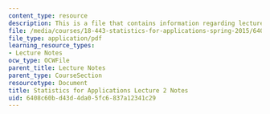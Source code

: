 ```yaml
---
content_type: resource
description: This is a file that contains information regarding lecture 2 notes.
file: /media/courses/18-443-statistics-for-applications-spring-2015/6408c60bd43d4da05fc6837a12341c29_MIT18_443S15_LEC2.pdf
file_type: application/pdf
learning_resource_types:
- Lecture Notes
ocw_type: OCWFile
parent_title: Lecture Notes
parent_type: CourseSection
resourcetype: Document
title: Statistics for Applications Lecture 2 Notes
uid: 6408c60b-d43d-4da0-5fc6-837a12341c29
---
```

